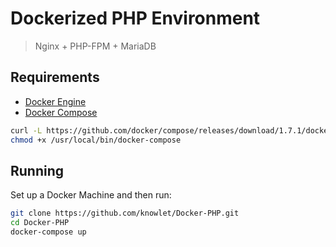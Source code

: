 # Dockerized PHP Environment

> Nginx + PHP-FPM + MariaDB

## Requirements

* [Docker Engine](https://docs.docker.com/installation/)
* [Docker Compose](https://docs.docker.com/compose/)

```sh
curl -L https://github.com/docker/compose/releases/download/1.7.1/docker-compose-`uname -s`-`uname -m` > /usr/local/bin/docker-compose
chmod +x /usr/local/bin/docker-compose
```

## Running

Set up a Docker Machine and then run:

```sh
git clone https://github.com/knowlet/Docker-PHP.git
cd Docker-PHP
docker-compose up
```
